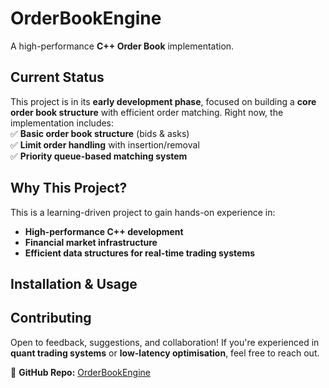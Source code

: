 
# **OrderBookEngine**  
A high-performance **C++ Order Book** implementation.

## **Current Status**  
This project is in its **early development phase**, focused on building a **core order book structure** with efficient order matching. Right now, the implementation includes:  
✅ **Basic order book structure** (bids & asks)  
✅ **Limit order handling** with insertion/removal  
✅ **Priority queue-based matching system**  


## **Why This Project?**  
This is a learning-driven project to gain hands-on experience in:  
- **High-performance C++ development**  
- **Financial market infrastructure**  
- **Efficient data structures for real-time trading systems**  

## **Installation & Usage**  

## **Contributing**  
Open to feedback, suggestions, and collaboration! If you're experienced in **quant trading systems** or **low-latency optimisation**, feel free to reach out.  

📂 **GitHub Repo:** [OrderBookEngine](https://github.com/olivewensemius/OrderBookEngine)  
